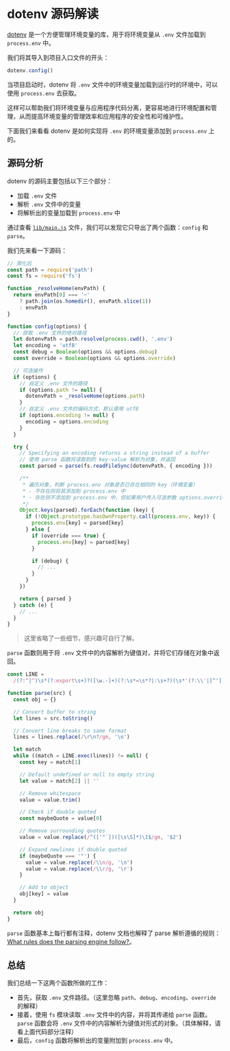 # dotenv 源码解读

[dotenv](https://github.com/motdotla/dotenv) 是一个方便管理环境变量的库，用于将环境变量从 `.env` 文件加载到 `process.env` 中。

我们将其导入到项目入口文件的开头：

```js
dotenv.config()
```

当项目启动时，dotenv 将 `.env` 文件中的环境变量加载到运行时的环境中，可以使用 `process.env` 去获取。

这样可以帮助我们将环境变量与应用程序代码分离，更容易地进行环境配置和管理，从而提高环境变量的管理效率和应用程序的安全性和可维护性。

下面我们来看看 dotenv 是如何实现将 `.env` 的环境变量添加到 `process.env` 上的。

## 源码分析

dotenv 的源码主要包括以下三个部分：

- 加载 `.env` 文件
- 解析 `.env` 文件中的变量
- 将解析出的变量加载到 `process.env` 中

通过查看 [`lib/main.js`](https://github.com/motdotla/dotenv/blob/master/lib/main.js) 文件，我们可以发现它只导出了两个函数：`config` 和 `parse`。

我们先来看一下源码：

```js
// 简化后
const path = require('path')
const fs = require('fs')

function _resolveHome(envPath) {
  return envPath[0] === '~'
    ? path.join(os.homedir(), envPath.slice(1))
    : envPath
}

function config(options) {
  // 获取 .env 文件的绝对路径
  let dotenvPath = path.resolve(process.cwd(), '.env')
  let encoding = 'utf8'
  const debug = Boolean(options && options.debug)
  const override = Boolean(options && options.override)

  // 可选操作
  if (options) {
    // 自定义 .env 文件的路径
    if (options.path != null) {
      dotenvPath = _resolveHome(options.path)
    }
    // 自定义 .env 文件的编码方式，默认使用 utf8
    if (options.encoding != null) {
      encoding = options.encoding
    }
  }

  try {
    // Specifying an encoding returns a string instead of a buffer
    // 使用 parse 函数将读取到的 key-value 解析为对象，并返回
    const parsed = parse(fs.readFileSync(dotenvPath, { encoding }))

    /**
     * 遍历对象，判断 process.env 对象是否已存在相同的 key（环境变量）
     * - 不存在则将其添加到 process.env 中
     * - 存在则不添加到 process.env 中，但如果用户传入可选参数 options.override 为 true，那么将覆盖已存在的环境变量
     */
    Object.keys(parsed).forEach(function (key) {
      if (!Object.prototype.hasOwnProperty.call(process.env, key)) {
        process.env[key] = parsed[key]
      } else {
        if (override === true) {
          process.env[key] = parsed[key]
        }

        if (debug) {
          // ...
        }
      }
    })

    return { parsed }
  } catch (e) {
    // ...
  }
}
```

> 这里省略了一些细节，感兴趣可自行了解。

`parse` 函数则用于将 `.env` 文件中的内容解析为键值对，并将它们存储在对象中返回。

```js
const LINE =
  /(?:^|^)\s*(?:export\s+)?([\w.-]+)(?:\s*=\s*?|:\s+?)(\s*'(?:\\'|[^'])*'|\s*"(?:\\"|[^"])*"|\s*`(?:\\`|[^`])*`|[^#\r\n]+)?\s*(?:#.*)?(?:$|$)/gm

function parse(src) {
  const obj = {}

  // Convert buffer to string
  let lines = src.toString()

  // Convert line breaks to same format
  lines = lines.replace(/\r\n?/gm, '\n')

  let match
  while ((match = LINE.exec(lines)) != null) {
    const key = match[1]

    // Default undefined or null to empty string
    let value = match[2] || ''

    // Remove whitespace
    value = value.trim()

    // Check if double quoted
    const maybeQuote = value[0]

    // Remove surrounding quotes
    value = value.replace(/^(['"`])([\s\S]*)\1$/gm, '$2')

    // Expand newlines if double quoted
    if (maybeQuote === '"') {
      value = value.replace(/\\n/g, '\n')
      value = value.replace(/\\r/g, '\r')
    }

    // Add to object
    obj[key] = value
  }

  return obj
}
```

`parse` 函数基本上每行都有注释，dotenv 文档也解释了 parse 解析遵循的规则：[What rules does the parsing engine follow?](https://github.com/motdotla/dotenv#what-rules-does-the-parsing-engine-follow)。

## 总结

我们总结一下这两个函数所做的工作：

- 首先，获取 `.env` 文件路径。（这里忽略 `path`、`debug`、`encoding`、`override` 的解释）
- 接着，使用 `fs` 模块读取 `.env` 文件中的内容，并将其传递给 `parse` 函数。`parse` 函数会将 `.env` 文件中的内容解析为键值对形式的对象。（具体解释，请看上面代码部分注释）
- 最后，`config` 函数将解析出的变量附加到 `process.env` 中。
